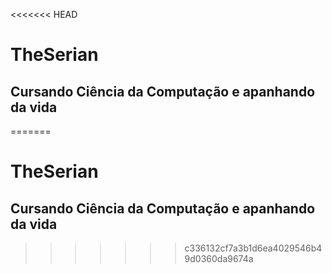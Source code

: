 <<<<<<< HEAD
# TheSerian
## Cursando Ciência da Computação e apanhando da vida
=======
# TheSerian
## Cursando Ciência da Computação e apanhando da vida
>>>>>>> c336132cf7a3b1d6ea4029546b49d0360da9674a

